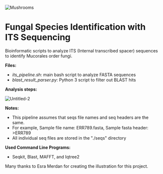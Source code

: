 ![Mushrooms](https://github.com/osmanmerdan/Fungal-ITS-Sequence-Analysis/assets/91588759/cc61b58d-7b5b-4ff0-ada0-5694c73331c8)

# Fungal Species Identification with ITS Sequencing
Bioinformatic scripts to analyze ITS (Internal transcribed spacer) sequences to identify Mucorales order fungi. 

**Files:**
- _its_pipeline.sh_: main bash script to analyze FASTA sequences
- _blast_result_parser.py_: Python 3 script to filter out BLAST hits

**Analysis steps:**

![Untitled-2](https://github.com/osmanmerdan/Fungal-ITS-Sequence-Analysis/assets/91588759/c6114cdf-8b3a-4132-9a28-b19b5950a791)


**Notes:**

- This pipeline assumes that seqs file names and seq headers are the same.
- For example, Sample file name: ERR789.fasta, Sample fasta header: >ERR789
- All individual seq files are stored in the "./seqs" directory

**Used Command Line Programs:**
- Seqkit, Blast, MAFFT, and Iqtree2

Many thanks to Esra Merdan for creating the illustration for this project. 
